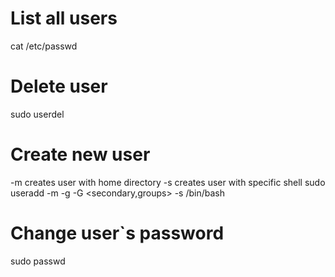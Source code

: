 # List all users
cat /etc/passwd

# Delete user
sudo userdel <usename>

# Create new user 
-m creates user with home directory
-s creates user with specific shell
sudo useradd -m -g <primary> -G <secondary,groups> -s /bin/bash <name>

# Change user`s password
sudo passwd <username>
